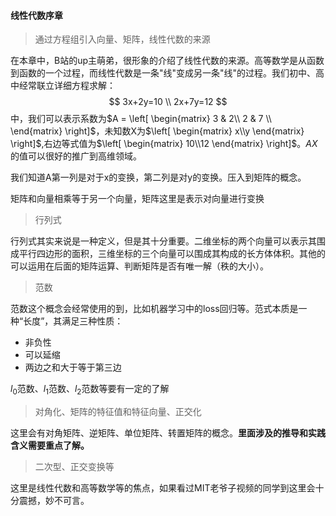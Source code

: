 #### 线性代数序章

> 通过方程组引入向量、矩阵，线性代数的来源

在本章中，B站的up主萌弟，很形象的介绍了线性代数的来源。高等数学是从函数到函数的一个过程，而线性代数是一条"线"变成另一条"线"的过程。我们初中、高中经常联立详细方程求解：
$$
3x+2y=10 \\ 2x+7y=12
$$
中，我们可以表示系数为$A = \left[ \begin{matrix}  3  & 2\\  2 & 7 \\  \end{matrix} \right]$，未知数X为$\left[ \begin{matrix}  x\\y \end{matrix} \right]$,右边等式值为$\left[ \begin{matrix}  10\\12 \end{matrix} \right]$。$AX$的值可以很好的推广到高维领域。



我们知道A第一列是对于x的变换，第二列是对y的变换。压入到矩阵的概念。

矩阵和向量相乘等于另一个向量，矩阵这里是表示对向量进行变换

> 行列式

行列式其实来说是一种定义，但是其十分重要。二维坐标的两个向量可以表示其围成平行四边形的面积，三维坐标的三个向量可以围成其构成的长方体体积。其他的可以运用在后面的矩阵运算、判断矩阵是否有唯一解（秩的大小）。

> 范数

范数这个概念会经常使用的到，比如机器学习中的loss回归等。范式本质是一种“长度”，其满足三种性质：

- 非负性
- 可以延缩
- 两边之和大于等于第三边

$l_0$范数、$l_1$范数、$l_2$范数等要有一定的了解

> 对角化、矩阵的特征值和特征向量、正交化

这里会有对角矩阵、逆矩阵、单位矩阵、转置矩阵的概念。**里面涉及的推导和实践含义需要重点了解。**

> 二次型、正交变换等

这里是线性代数和高等数学等的焦点，如果看过MIT老爷子视频的同学到这里会十分震撼，妙不可言。
